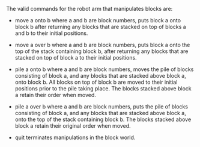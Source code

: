 The valid commands for the robot arm that manipulates blocks are:

- move a onto b
where a and b are block numbers, puts block a onto block b after returning any blocks that are stacked on top of blocks a and b to their initial positions.

- move a over b
where a and b are block numbers, puts block a onto the top of the stack containing block b, after returning any blocks that are stacked on top of block a to their initial positions.

- pile a onto b
where a and b are block numbers, moves the pile of blocks consisting of block a, and any blocks that are stacked above block a, onto block b. All blocks on top of block b are moved to their initial positions prior to the pile taking place. The blocks stacked above block a retain their order when moved.

- pile a over b
where a and b are block numbers, puts the pile of blocks consisting of block a, and any blocks that are stacked above block a, onto the top of the stack containing block b. The blocks stacked above block a retain their original order when moved.

- quit
terminates manipulations in the block world.